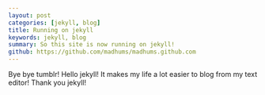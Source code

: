 ```yaml
---
layout: post
categories: [jekyll, blog]
title: Running on jekyll
keywords: jekyll, blog
summary: So this site is now running on jekyll!
github: https://github.com/madhums/madhums.github.com
---
```


Bye bye tumblr! Hello jekyll! It makes my life a lot easier to blog from my text editor! Thank you jekyll!
